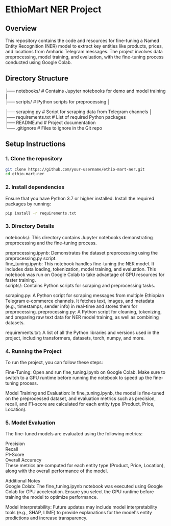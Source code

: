# EthioMart NER Project

## Overview
This repository contains the code and resources for fine-tuning a Named Entity Recognition (NER) model to extract key entities like products, prices, and locations from Amharic Telegram messages. The project involves data preprocessing, model training, and evaluation, with the fine-tuning process conducted using Google Colab.

## Directory Structure
├── notebooks/ # Contains Jupyter notebooks for demo and model training │   
├── scripts/ # Python scripts for preprocessing │  
       
├── scraping.py # Script for scraping data from Telegram channels │    
├── requirements.txt # List of required Python packages   
├── README.md # Project documentation   
└── .gitignore # Files to ignore in the Git repo


## Setup Instructions

### 1. Clone the repository
```bash
git clone https://github.com/your-username/ethio-mart-ner.git
cd ethio-mart-ner
```

### 2. Install dependencies
Ensure that you have Python 3.7 or higher installed. Install the required packages by running:

```bash
pip install -r requirements.txt
```

### 3. Directory Details
notebooks/: This directory contains Jupyter notebooks demonstrating preprocessing and the fine-tuning process.

preprocessing.ipynb: Demonstrates the dataset preprocessing using the preprocessing.py script.  
fine_tuning.ipynb: This notebook handles fine-tuning the NER model. It includes data loading, tokenization, model training, and evaluation. This notebook was run on Google Colab to take advantage of GPU resources for faster training.  
scripts/: Contains Python scripts for scraping and preprocessing tasks.

scraping.py: A Python script for scraping messages from multiple Ethiopian Telegram e-commerce channels. It fetches text, images, and metadata (e.g., timestamps, sender info) in real-time and stores them for preprocessing.
preprocessing.py: A Python script for cleaning, tokenizing, and preparing raw text data for NER model training, as well as combining datasets.


requirements.txt: A list of all the Python libraries and versions used in the project, including transformers, datasets, torch, numpy, and more.

### 4. Running the Project
To run the project, you can follow these steps:

Fine-Tuning: Open and run fine_tuning.ipynb on Google Colab. Make sure to switch to a GPU runtime before running the notebook to speed up the fine-tuning process.

Model Training and Evaluation: In fine_tuning.ipynb, the model is fine-tuned on the preprocessed dataset, and evaluation metrics such as precision, recall, and F1-score are calculated for each entity type (Product, Price, Location).

### 5. Model Evaluation
The fine-tuned models are evaluated using the following metrics:

Precision  
Recall  
F1-Score  
Overall Accuracy  
These metrics are computed for each entity type (Product, Price, Location), along with the overall performance of the model.

Additional Notes  
Google Colab: The fine_tuning.ipynb notebook was executed using Google Colab for GPU acceleration. Ensure you select the GPU runtime before training the model to optimize performance.

Model Interpretability: Future updates may include model interpretability tools (e.g., SHAP, LIME) to provide explanations for the model's entity predictions and increase transparency.